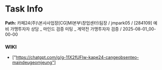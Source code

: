 # Task Info

**Path:** 카페24(주)\본사사업장\[CG]MI본부\창업센터\팀장 / jmpark05 / [284109] 예비 가맹투자자 상담 _ 마인드 검증 미팅 _ 계약전 가맹투자자 검증 / 2025-08-01_00-00-00

### WIKI
- ["https://chatgpt.com/g/g-11X2fUFlw-kape24-cangeobsenteo-maindeugeomjeung"]

